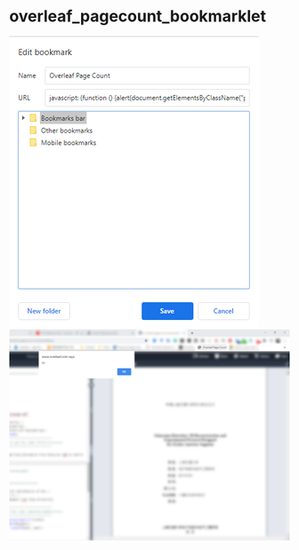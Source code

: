 # overleaf_pagecount_bookmarklet

![img1](https://github.com/egemenertugrul/overleaf_pagecount_bookmarklet/blob/main/overleaf_bookmarklet_2.png)
![img2](https://github.com/egemenertugrul/overleaf_pagecount_bookmarklet/blob/main/overleaf_bookmarklet.png)
